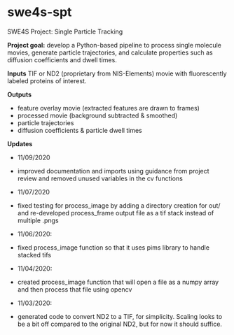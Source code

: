 # swe4s-spt
SWE4S Project: Single Particle Tracking

**Project goal:** develop a Python-based pipeline to process single molecule movies, generate particle trajectories, and calculate properties such as diffusion coefficients and dwell times.

**Inputs**
TIF or ND2 (proprietary from NIS-Elements) movie with fluorescently labeled proteins of interest.

**Outputs**
* feature overlay movie (extracted features are drawn to frames)
* processed movie (background subtracted & smoothed)
* particle trajectories
* diffusion coefficients & particle dwell times 


**Updates**
* 11/09/2020
- improved documentation and imports using guidance from project review and removed unused variables in the cv functions
* 11/07/2020
- fixed testing for process_image by adding a directory creation for out/ and re-developed process_frame output file as a tif stack instead of multiple .pngs
* 11/06/2020:
- fixed process_image function so that it uses pims library to handle stacked tifs
* 11/04/2020:
 - created process_image function that will open a file as a numpy array and then process that file using opencv
* 11/03/2020:
 - generated code to convert ND2 to a TIF, for simplicity. Scaling looks to be a bit off compared to the original ND2, but for now it should suffice.
  
 
